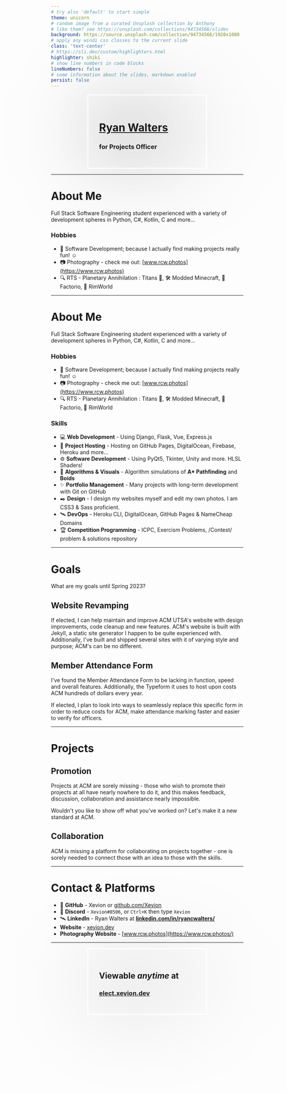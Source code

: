 ```yaml
---
# try also 'default' to start simple
theme: unicorn
# random image from a curated Unsplash collection by Anthony
# like them? see https://unsplash.com/collections/94734566/slidev
background: https://source.unsplash.com/collection/94734566/1920x1080
# apply any windi css classes to the current slide
class: 'text-center'
# https://sli.dev/custom/highlighters.html
highlighter: shiki
# show line numbers in code blocks
lineNumbers: false
# some information about the slides, markdown enabled
persist: false
---
```


<div class="section">
    <h1 class="underline">Ryan Walters</h1>
    <h3 style="">for <b>Projects Officer</b></h3>
</div>

<style lang="scss">
div.section {
    filter: drop-shadow(0 0 100px #000);
    padding: 2em;
    border: white solid 5px;
    width: 50%;
    margin: 0 auto;
    h1 {
        text-decoration: underline;
        filter: drop-shadow(0 0 100px #222);
    }
}
</style>
---

# About Me

Full Stack Software Engineering student experienced with a variety of development spheres in Python, C#, Kotlin, C and more...

### Hobbies

- 🦀 Software Development; because I actually find making projects really fun! ☺️
- 📷 Photography - check me out: [www.rcw.photos](https://www.rcw.photos)
- 🔍 RTS - Planetary Annihilation : Titans 🤖, 🛠️ Modded Minecraft, 🔧 Factorio, 🌌 RimWorld

---

# About Me

Full Stack Software Engineering student experienced with a variety of development spheres in Python, C#, Kotlin, C and more...

### Hobbies

- 🦀 Software Development; because I actually find making projects really fun! ☺️
- 📷 Photography - check me out: [www.rcw.photos](https://www.rcw.photos)
- 🔍 RTS - Planetary Annihilation : Titans 🤖, 🛠️ Modded Minecraft, 🔧 Factorio, 🌌 RimWorld

### Skills

- 💻 **Web Development** - Using Django, Flask, Vue, Express.js
- 🔱 **Project Hosting** - Hosting on GitHub Pages, DigitalOcean, Firebase, Heroku and more...
- ⚙️ **Software Development** - Using PyQt5, Tkinter, Unity and more. HLSL Shaders!
- 🚀 **Algorithms & Visuals** - Algorithm simulations of **A\* Pathfinding** and **Boids**
- ✨ **Portfolio Management** - Many projects with long-term development with Git on GitHub
- ✒️ **Design** - I design my websites myself and edit my own photos. I am CSS3 & Sass proficient.
- 🛰️ **DevOps** - Heroku CLI, DigitalOcean, GitHub Pages & NameCheap Domains
- 🏆 **Competition Programming** - ICPC, Exercism Problems, /Contest/ problem & solutions repository

---

# Goals

What are my goals until Spring 2023?

## Website Revamping

If elected, I can help maintain and improve ACM UTSA's website with design improvements, code cleanup and new features.
ACM's website is built with Jekyll, a static site generator I happen to be quite experienced with.\
Additionally, I've built and shipped several sites with it of varying style and purpose; ACM's can be no different.

## Member Attendance Form

I've found the Member Attendance Form to be lacking in function, speed and overall features. Additionally, the Typeform
it uses to host upon costs ACM hundreds of dollars every year.

If elected, I plan to look into ways to seamlessly replace this specific form in order to reduce costs for ACM,
make attendance marking faster and easier to verify for officers.

---

# Projects

## Promotion

Projects at ACM are sorely missing - those who wish to promote their projects at all have nearly nowhere to do it,
and this makes feedback, discussion, collaboration and assistance nearly impossible.

Wouldn't you like to show off what you've worked on? Let's make it a new standard at ACM.

## Collaboration

ACM is missing a platform for collaborating on projects together - one is sorely needed to connect those with an idea
to those with the skills.

---

# Contact & Platforms

- 🔧 **GitHub** - Xevion or [github.com/Xevion](https://github.com/Xevion)
- 🚀 **Discord** - `Xevion#8506`, or `Ctrl+K` then type `Xevion`
- 🛰️ **LinkedIn** - Ryan Walters at **[linkedin.com/in/ryancwalters/](https://www.linkedin.com/in/ryancwalters/)**
- **Website** - [xevion.dev](https://xevion.dev)
- **Photography Website** - [www.rcw.photos](https://www.rcw.photos/)

---

<div class="section text-center">
    <h2>Viewable <em>anytime</em> at</h2>
    <h3><a href="https://elect.xevion.dev/">elect.xevion.dev</a></h3>
</div>

<style lang="scss">
div.section {
    filter: drop-shadow(0 0 100px #000);
    padding: 2em;
    border: white solid 3px;
    width: 50%;
    margin: 0 auto;
    h1 {
        filter: drop-shadow(0 0 100px #222);
    }
}
</style>